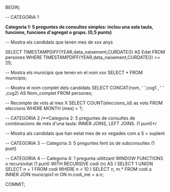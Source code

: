 BEGIN;

-- CATEGORIA 1

**Categoria 1: 5 preguntes de consultes simples: inclou una sola taula, funcions,
funcions d'agregat o grups. (0,5 punts)**

-- Mostra els candidats que tenen mes de xxx anys

SELECT TIMESTAMPDIFF(YEAR,data_naixement,CURDATE()) AS Edat
	FROM persones
WHERE TIMESTAMPDIFF(YEAR,data_naixement,CURDATE()) >= 25;


-- Mostra els municipis que tenen en el nom xxx
SELECT *
	FROM municipis;

-- Mostra el nom complet dels candidats
SELECT CONCAT(nom, ' ',cog1 , ' ' ,cog2) AS Nom_complet
	FROM persones;

-- Recompte de vots al mes X
SELECT COUNT(eleccions_id) as vots
	FROM eleccions
WHERE MONTH (mes) = ?;

-- CATEGORIA 2
/**Categoria 2: 5 preguntes de consultes de combinacions de més d'una taula:
INNER JOINS, LEFT JOINS. (1 punt)*/

-- Mostra als candidats que han estat mes de xx vegades com a S = suplent








-- CATEGORIA 3
-- Categoria 3: 5 preguntes fent ús de subconsultes (1 punt)







-- CATEGORIA 4
-- Categoria 4: 1 pregunta utilitzant WINDOW FUNCTIONS o recursivitat (1 punt)
WITH RECURSIVE codi (n) AS (
SELECT 1
UNION
SELECT n + 1
FROM codi
WHERE n < 10
)
SELECT n, m.*
	FROM codi a
    INNER JOIN municipis1 m ON m.codi_ine = a.n;


COMMIT;
